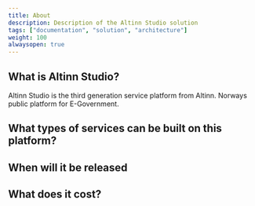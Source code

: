 ```yaml
---
title: About 
description: Description of the Altinn Studio solution
tags: ["documentation", "solution", "architecture"]
weight: 100
alwaysopen: true
---
```



## What is Altinn Studio?
Altinn Studio is the third generation service platform from Altinn. Norways public platform for E-Government.


## What types of services can be built on this platform?


## When will it be released

## 


## What does it cost?



